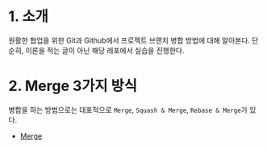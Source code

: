 # 1. 소개

원활한 협업을 위한 Git과 Github에서 프로젝트 브랜치 병합 방법에 대해 알아본다.
단순히, 이론을 적는 글이 아닌 해당 레포에서 실습을 진행한다.

# 2. Merge 3가지 방식

병합을 하는 방법으로는 대표적으로 `Merge`, `Squash & Merge`, `Rebase & Merge`가 있다.

-   [Merge](./Merge.md)
